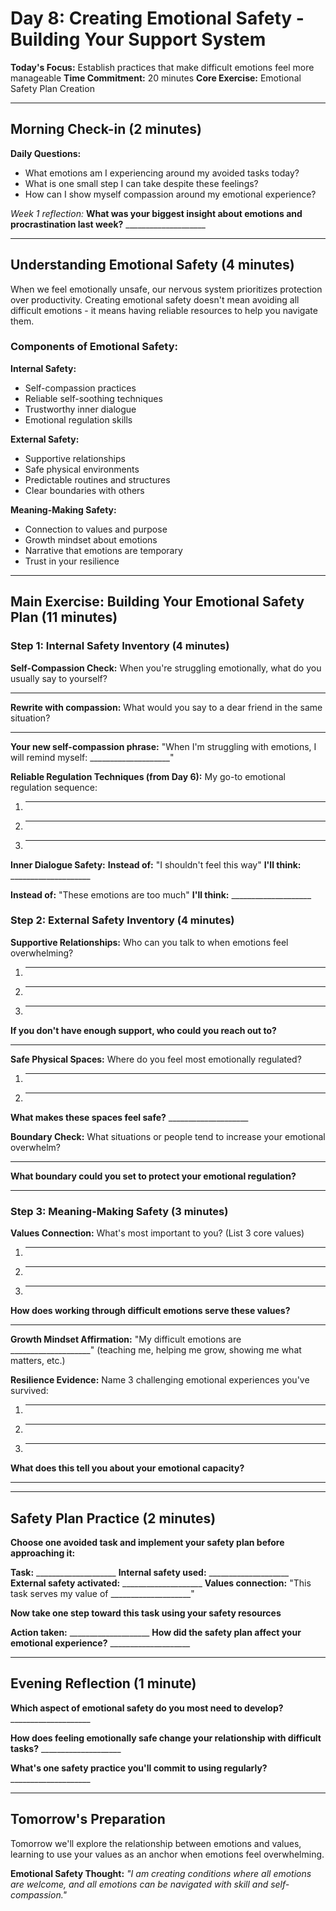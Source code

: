 # Day 8: Creating Emotional Safety - Building Your Support System

**Today's Focus:** Establish practices that make difficult emotions feel more manageable
**Time Commitment:** 20 minutes
**Core Exercise:** Emotional Safety Plan Creation

---

## Morning Check-in (2 minutes)

**Daily Questions:**
- What emotions am I experiencing around my avoided tasks today?
- What is one small step I can take despite these feelings?
- How can I show myself compassion around my emotional experience?

*Week 1 reflection:*
**What was your biggest insight about emotions and procrastination last week?** ____________________

---

## Understanding Emotional Safety (4 minutes)

When we feel emotionally unsafe, our nervous system prioritizes protection over productivity. Creating emotional safety doesn't mean avoiding all difficult emotions - it means having reliable resources to help you navigate them.

### Components of Emotional Safety:
**Internal Safety:**
- Self-compassion practices
- Reliable self-soothing techniques
- Trustworthy inner dialogue
- Emotional regulation skills

**External Safety:**
- Supportive relationships
- Safe physical environments
- Predictable routines and structures
- Clear boundaries with others

**Meaning-Making Safety:**
- Connection to values and purpose
- Growth mindset about emotions
- Narrative that emotions are temporary
- Trust in your resilience

---

## Main Exercise: Building Your Emotional Safety Plan (11 minutes)

### Step 1: Internal Safety Inventory (4 minutes)

**Self-Compassion Check:**
When you're struggling emotionally, what do you usually say to yourself?
____________________

**Rewrite with compassion:**
What would you say to a dear friend in the same situation?
____________________

**Your new self-compassion phrase:**
"When I'm struggling with emotions, I will remind myself: ____________________"

**Reliable Regulation Techniques (from Day 6):**
My go-to emotional regulation sequence:
1. ____________________
2. ____________________
3. ____________________

**Inner Dialogue Safety:**
**Instead of:** "I shouldn't feel this way"
**I'll think:** ____________________

**Instead of:** "These emotions are too much"
**I'll think:** ____________________

### Step 2: External Safety Inventory (4 minutes)

**Supportive Relationships:**
Who can you talk to when emotions feel overwhelming?
1. ____________________
2. ____________________
3. ____________________

**If you don't have enough support, who could you reach out to?**
____________________

**Safe Physical Spaces:**
Where do you feel most emotionally regulated?
1. ____________________
2. ____________________

**What makes these spaces feel safe?** ____________________

**Boundary Check:**
What situations or people tend to increase your emotional overwhelm?
____________________

**What boundary could you set to protect your emotional regulation?**
____________________

### Step 3: Meaning-Making Safety (3 minutes)

**Values Connection:**
What's most important to you? (List 3 core values)
1. ____________________
2. ____________________
3. ____________________

**How does working through difficult emotions serve these values?**
____________________

**Growth Mindset Affirmation:**
"My difficult emotions are ____________________" (teaching me, helping me grow, showing me what matters, etc.)

**Resilience Evidence:**
Name 3 challenging emotional experiences you've survived:
1. ____________________
2. ____________________
3. ____________________

**What does this tell you about your emotional capacity?**
____________________

---

## Safety Plan Practice (2 minutes)

**Choose one avoided task and implement your safety plan before approaching it:**

**Task:** ____________________
**Internal safety used:** ____________________
**External safety activated:** ____________________
**Values connection:** "This task serves my value of ____________________"

**Now take one step toward this task using your safety resources**

**Action taken:** ____________________
**How did the safety plan affect your emotional experience?** ____________________

---

## Evening Reflection (1 minute)

**Which aspect of emotional safety do you most need to develop?** ____________________

**How does feeling emotionally safe change your relationship with difficult tasks?** ____________________

**What's one safety practice you'll commit to using regularly?** ____________________

---

## Tomorrow's Preparation
Tomorrow we'll explore the relationship between emotions and values, learning to use your values as an anchor when emotions feel overwhelming.

**Emotional Safety Thought:**
*"I am creating conditions where all emotions are welcome, and all emotions can be navigated with skill and self-compassion."*